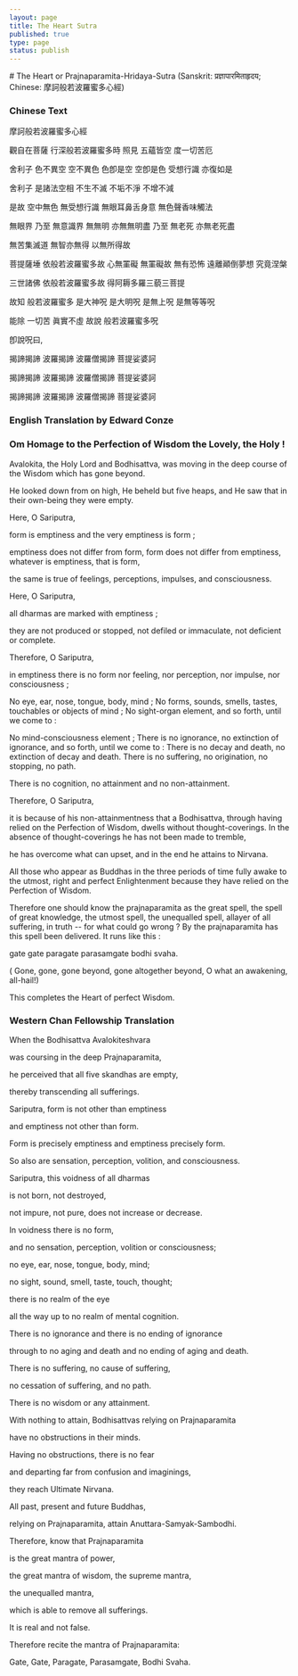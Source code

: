 ```yaml
--- 
layout: page
title: The Heart Sutra
published: true
type: page
status: publish
---
```

<meta http-equiv="Content-Type" content="text/html;charset=utf-8" />
# The Heart or Prajnaparamita-Hridaya-Sutra
(Sanskrit:  प्रज्ञापारमिताहृदय; Chinese: 摩訶般若波羅蜜多心經)

### Chinese Text

摩訶般若波羅蜜多心經

觀自在菩薩 行深般若波羅蜜多時 照見 五蘊皆空 度一切苦厄

舍利子 色不異空 空不異色 色卽是空 空卽是色 受想行識 亦復如是

舍利子 是諸法空相 不生不滅 不垢不淨 不增不減

是故 空中無色 無受想行識 無眼耳鼻舌身意 無色聲香味觸法

無眼界 乃至 無意識界 無無明 亦無無明盡 乃至 無老死 亦無老死盡

無苦集滅道 無智亦無得 以無所得故

菩提薩埵 依般若波羅蜜多故 心無罣礙 無罣礙故 無有恐怖 遠離顚倒夢想 究竟涅槃

三世諸佛 依般若波羅蜜多故 得阿耨多羅三藐三菩提

故知 般若波羅蜜多 是大神呪 是大明呪 是無上呪 是無等等呪

能除 一切苦 眞實不虛 故說 般若波羅蜜多呪

卽說呪曰,

揭諦揭諦 波羅揭諦 波羅僧揭諦 菩提娑婆訶

揭諦揭諦 波羅揭諦 波羅僧揭諦 菩提娑婆訶

揭諦揭諦 波羅揭諦 波羅僧揭諦 菩提娑婆訶


### English Translation by Edward Conze

### Om Homage to the Perfection of Wisdom the Lovely, the Holy !

Avalokita, the Holy Lord and Bodhisattva, was moving in the deep  course of the Wisdom which has  gone beyond.

He looked down from on high, He beheld but five heaps, and He saw  that in their own-being they were  empty.

Here, O Sariputra,

form is emptiness and the very emptiness is form ;

emptiness does not differ from form, form does not differ from  emptiness, whatever is emptiness,  that is form,

the same is true of feelings, perceptions, impulses, and  consciousness.

Here, O Sariputra,

all dharmas are marked with emptiness ;

they are not produced or stopped, not defiled or immaculate, not  deficient or complete.

Therefore, O Sariputra,

in emptiness there is no form nor feeling, nor perception, nor  impulse, nor consciousness ;

No eye, ear, nose, tongue, body, mind ; No forms, sounds, smells,  tastes, touchables or objects of  mind ; No sight-organ element, and so forth, until we come to :

No mind-consciousness element ; There is no ignorance, no extinction  of ignorance, and so forth,  until we come to : There is no decay and death, no extinction of decay  and death. There is no  suffering, no origination, no stopping, no path.

There is no cognition, no attainment and no non-attainment.

Therefore, O Sariputra,

it is because of his non-attainmentness that a Bodhisattva, through  having relied on the Perfection of  Wisdom, dwells without thought-coverings. In the absence of  thought-coverings he has not been  made to tremble,

he has overcome what can upset, and in the end he attains to Nirvana.

All those who appear as Buddhas in the three periods of time fully  awake to the utmost, right and  perfect Enlightenment because they have relied on the Perfection of  Wisdom.

Therefore one should know the prajnaparamita as the great spell, the  spell of great knowledge, the  utmost spell, the unequalled spell, allayer of all suffering, in truth  -- for what could go wrong ? By  the prajnaparamita has this spell been delivered. It runs like this :

gate gate paragate parasamgate bodhi svaha.

( Gone, gone, gone beyond, gone altogether beyond, O what an  awakening, all-hail!)

This completes the Heart of perfect Wisdom.

### Western Chan Fellowship Translation

When the Bodhisattva Avalokiteshvara

was coursing in the deep Prajnaparamita,

he perceived that all five skandhas are empty,

thereby transcending all sufferings.

Sariputra, form is not other than emptiness

and emptiness not other than form.

Form is precisely emptiness and emptiness precisely form.

So also are sensation, perception, volition, and consciousness.

Sariputra, this voidness of all dharmas

is not born, not destroyed,

not impure, not pure, does not increase or decrease.

In voidness there is no form,

and no sensation, perception, volition or consciousness;

no eye, ear, nose, tongue, body, mind;

no sight, sound, smell, taste, touch, thought;

there is no realm of the eye

all the way up to no realm of mental cognition.

There is no ignorance and there is no ending of ignorance

through to no aging and death and no ending of aging and death.

There is no suffering, no cause of suffering,

no cessation of suffering, and no path.

There is no wisdom or any attainment.

With nothing to attain, Bodhisattvas relying on Prajnaparamita

have no obstructions in their minds.

Having no obstructions, there is no fear

and departing far from confusion and imaginings,

they reach Ultimate Nirvana.

All past, present and future Buddhas,

relying on Prajnaparamita, attain Anuttara-Samyak-Sambodhi.

Therefore, know that Prajnaparamita

is the great mantra of power,

the great mantra of wisdom, the supreme mantra,

the unequalled mantra,

which is able to remove all sufferings.

It is real and not false.

Therefore recite the mantra of Prajnaparamita:

Gate, Gate, Paragate, Parasamgate, Bodhi Svaha.
